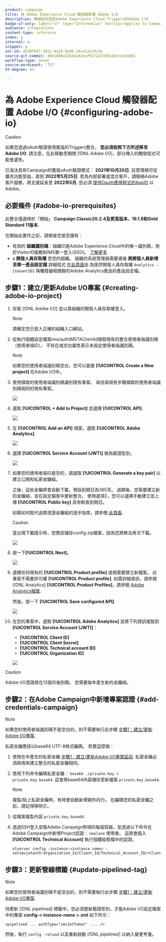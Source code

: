 ```yaml
---
product: campaign
title: 為 Adobe Experience Cloud 觸發器配置 Adobe I/O
description: 瞭解如何設定Adobe Experience Cloud Triggers的Adobe I/O
badge-v7-only: label="v7" type="Informative" tooltip="Applies to Campaign Classic v7 only"
audience: integrations
content-type: reference
index: y
internal: n
snippet: y
exl-id: ab30f697-3022-4a29-bbdb-14ca12ec9c3e
source-git-commit: 4661688a22bd1a82eaf9c72a739b5a5ecee168b1
workflow-type: tm+mt
source-wordcount: '717'
ht-degree: 4%

---
```


# 為 Adobe Experience Cloud 觸發器配置 Adobe I/O {#configuring-adobe-io}



>[!CAUTION]
>
>如果您透過oAuth驗證使用舊版的Triggers整合， **您必須依照下方所述移至Adobe I/O**.
>請注意，在此移動至期間 [!DNL Adobe I/O]，部分傳入的觸發程式可能會遺失。
>
>已淘汰具有Campaign的舊版oAuth驗證模式： **2021年10月20日**. 託管環境可從擴充功能受益，直到 **2022年5月25日**. 若為內部部署或混合客戶，請聯絡Adobe客戶服務，將支援延長至 **2022年5月**. 您必須 [提供Oauth應用程式的AppID](../../integrations/using/configuring-pipeline.md#step-optional) 以Adobe。

## 必要條件 {#adobe-io-prerequisites}

此整合僅適用於「開始」 **Campaign Classic20.2.4及更高版本、19.1.8和Gold Standard 11版本**.

在開始此實作之前，請檢查您是否擁有：

* 有效的 **組織識別碼**：組織ID是Adobe Experience Cloud中的唯一識別碼，用於VisitorID服務和IMS單一登入(SSO)。 [了解更多](https://experienceleague.adobe.com/docs/core-services/interface/administration/organizations.html?lang=zh-Hant)
* a **開發人員存取權** 至您的組織。 組織的系統管理員需要遵循 **將開發人員新增至單一產品設定檔** 詳細程式 [在此頁面中](https://helpx.adobe.com/enterprise/using/manage-developers.html) 為提供開發人員存取權 `Analytics - {tenantID}` 與觸發器相關聯的Adobe Analytics產品的產品設定檔。

## 步驟1：建立/更新Adobe I/O專案 {#creating-adobe-io-project}

1. 存取 [!DNL Adobe I/O] 並以貴組織的開發人員存取權登入。

   >[!NOTE]
   >
   > 請確定您已登入正確的組織入口網站。

1. 從執行個體設定檔案ims/authIMSTAClientId擷取現有的整合使用者端識別碼（使用者端ID）。 不存在或空白屬性表示未設定使用者端識別碼。

   >[!NOTE]
   >
   >如果您的使用者端識別碼空白，您可以直接 **[!UICONTROL Create a New project]** 在Adobe I/O中。

1. 使用擷取的使用者端識別碼識別現有專案。 尋找與現有步驟擷取的使用者端識別碼相同的現有專案。

   ![](assets/do-not-localize/adobe_io_8.png)

1. 選取 **[!UICONTROL + Add to Project]** 並選擇 **[!UICONTROL API]**.

   ![](assets/do-not-localize/adobe_io_1.png)

1. 在 **[!UICONTROL Add an API]** 視窗，選取 **[!UICONTROL Adobe Analytics]**.

   ![](assets/do-not-localize/adobe_io_2.png)

1. 選擇 **[!UICONTROL Service Account (JWT)]** 做為驗證型別。

   ![](assets/do-not-localize/adobe_io_3.png)

1. 如果您的使用者端ID是空的，請選取 **[!UICONTROL Generate a key pair]** 以建立公開和私密金鑰組。

   之後，這些金鑰將會自動下載，預設到期日為365天。 過期後，您需要建立新的金鑰組，並在設定檔案中更新整合。 使用選項2，您可以選擇手動建立並上傳 **[!UICONTROL Public key]** 具有較長到期日。

   如需如何取代過期憑證金鑰組的逐步指南，請參閱 [此頁面](https://developer.adobe.com/developer-console/docs/guides/email-alerts/cert-expiry/#a-step-by-step-guide-to-replacing-expiring-certificate-key-pairs).


   >[!CAUTION]
   >
   >當出現下載提示時，您應該儲存config.zip檔案，因為您將無法再次下載。

   ![](assets/do-not-localize/adobe_io_4.png)

1. 按一下&#x200B;**[!UICONTROL Next]**。

   ![](assets/do-not-localize/adobe_io_5.png)

1. 選擇任何現有的 **[!UICONTROL Product profile]** 或視需要建立新檔案。 此專案不需要許可權 **[!UICONTROL Product profile]**. 如需詳細資訊，請參閱 [!DNL Analytics] **[!UICONTROL Product Profiles]**，請參閱 [Adobe Analytics檔案](https://experienceleague.adobe.com/docs/analytics/admin/admin-console/home.html#admin-console).

   然後，按一下 **[!UICONTROL Save configured API]**.

   ![](assets/do-not-localize/adobe_io_6.png)

1. 在您的專案中，選取 **[!UICONTROL Adobe Analytics]** 並將下列資訊複製到 **[!UICONTROL Service Account (JWT)]**：

   * **[!UICONTROL Client ID]**
   * **[!UICONTROL Client Secret]**
   * **[!UICONTROL Technical account ID]**
   * **[!UICONTROL Organization ID]**

   ![](assets/do-not-localize/adobe_io_7.png)

>[!CAUTION]
>
>Adobe I/O憑證將在12個月後到期。 您需要每年產生新的金鑰組。

## 步驟2：在Adobe Campaign中新增專案認證 {#add-credentials-campaign}

>[!NOTE]
>
>如果您的使用者端識別碼不是空白的，則不需要執行此步驟 [步驟1：建立/更新Adobe I/O專案](#creating-adobe-io-project).

私密金鑰應該以base64 UTF-8格式編碼。 若要這麼做：

1. 使用在中產生的私密金鑰 [步驟1：建立/更新Adobe I/O專案區段](#creating-adobe-io-project). 私密金鑰必須與用來建立整合的私密金鑰相同。

1. 使用下列命令編碼私密金鑰： `base64 ./private.key > private.key.base64`. 這會將base64內容儲存至新檔案 `private.key.base64`.

   >[!NOTE]
   >
   >複製/貼上私密金鑰時，有時會自動新增額外的行。 在編碼您的私密金鑰之前，請記得移除它。

1. 從檔案複製內容 `private.key.base64`.

1. 透過SSH登入安裝Adobe Campaign例項的每個容器，並透過以下命令在Adobe Campaign中新增Project認證： `neolane` 使用者。 這將會插入 **[!UICONTROL Technical Account]** 執行個體組態檔中的認證。

   ```
   nlserver config -instance:<instance name> -setimsjwtauth:Organization_Id/Client_Id/Technical_Account_ID/<Client_Secret>/<Base64_encoded_Private_Key>
   ```

## 步驟3：更新管線標籤 {#update-pipelined-tag}

>[!NOTE]
>
>如果您的使用者端識別碼不是空白的，則不需要執行此步驟 [步驟1：建立/更新Adobe I/O專案](#creating-adobe-io-project).

待更新 [!DNL pipelined] 標籤中，您必須更新驗證型別，才能Adobe I/O設定檔案中的專案 **config-&lt; instance-name >.xml** 如下所示：

```
<pipelined ... authType="imsJwtToken"  ... />
```

然後，執行 `config -reload` 以及重新啟動 [!DNL pipelined] 以納入變更考量。
